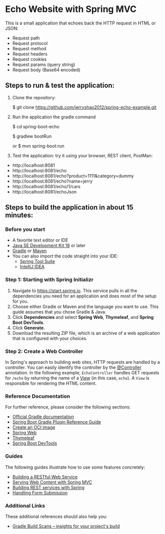 # Echo Website with Spring MVC
This is a small application that echoes back the HTTP request in HTML or JSON:
- Request path
- Request protocol
- Request method
- Request headers
- Request cookies
- Request params (query string)
- Request body (Base64 encoded)
## Steps to run & test the application:
1. Clone the repository:

   $ git clone https://github.com/jerryshao2012/spring-echo-example.git
2. Run the application the gradle command

   $ cd spring-boot-echo

   $ gradlew bootRun

    or $ mvn spring-boot:run
3. Test the application: try it using your browser, REST client, PostMan:
* http://localhost:8081
* http://localhost:8081/echo
* http://localhost:8081/echo?product=1111&category=dummy
* http://localhost:8081/echo?name=jerry
* http://localhost:8081/echo/1/cars
* http://localhost:8081/echoJson

## Steps to build the application in about 15 minutes:
### Before you start
* A favorite text editor or IDE
* [Java SE Development Kit 18](https://www.oracle.com/java/technologies/downloads/) or later
* [Gradle](https://gradle.org/install/) or [Maven](https://maven.apache.org/download.cgi)
* You can also import the code straight into your IDE:
  * [Spring Tool Suite](https://spring.io/guides/gs/sts/)
  * [IntelliJ IDEA](https://spring.io/guides/gs/intellij-idea/)
### Step 1: Starting with Spring Initializr
1. Navigate to https://start.spring.io. This service pulls in all the dependencies you need for an application and does most of the setup for you. 
2. Choose either Gradle or Maven and the language you want to use. This guide assumes that you chose Gradle & Java.
3. Click **Dependencies** and select **Spring Web**, **Thymeleaf**, and **Spring Boot DevTools**.
4. Click **Generate**.
5. Download the resulting ZIP file, which is an archive of a web application that is configured with your choices.
### Step 2: Create a Web Controller
In Spring's approach to building web sites, HTTP requests are handled by a controller. You can easily identify the controller by the [@Controller](https://docs.spring.io/spring/docs/current/javadoc-api/org/springframework/stereotype/Controller.html) annotation. In the
following example, `EchoController` handles GET requests for `/echo` by returning
the name of a [View](https://docs.spring.io/spring/docs/current/javadoc-api/org/springframework/web/servlet/View.html) (in this case, `echo`). A `View` is responsible for
rendering the HTML content.

### Reference Documentation
For further reference, please consider the following sections:

* [Official Gradle documentation](https://docs.gradle.org)
* [Spring Boot Gradle Plugin Reference Guide](https://docs.spring.io/spring-boot/docs/2.7.1/gradle-plugin/reference/html/)
* [Create an OCI image](https://docs.spring.io/spring-boot/docs/2.7.1/gradle-plugin/reference/html/#build-image)
* [Spring Web](https://docs.spring.io/spring-boot/docs/2.7.1/reference/htmlsingle/#web)
* [Thymeleaf](https://docs.spring.io/spring-boot/docs/2.7.1/reference/htmlsingle/#web.servlet.spring-mvc.template-engines)
* [Spring Boot DevTools](https://docs.spring.io/spring-boot/docs/2.7.1/reference/htmlsingle/#using.devtools)

### Guides
The following guides illustrate how to use some features concretely:

* [Building a RESTful Web Service](https://spring.io/guides/gs/rest-service/)
* [Serving Web Content with Spring MVC](https://spring.io/guides/gs/serving-web-content/)
* [Building REST services with Spring](https://spring.io/guides/tutorials/rest/)
* [Handling Form Submission](https://spring.io/guides/gs/handling-form-submission/)

### Additional Links
These additional references should also help you:

* [Gradle Build Scans – insights for your project's build](https://scans.gradle.com#gradle)

